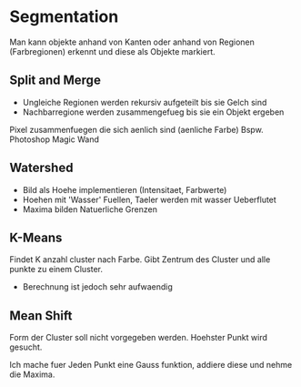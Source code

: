 # Segmentation

Man kann objekte anhand von Kanten oder anhand von Regionen (Farbregionen) erkennt und diese als Objekte markiert.

## Split and Merge

- Ungleiche Regionen werden rekursiv aufgeteilt bis sie Gelch sind
- Nachbarregione werden zusammengefueg bis sie ein Objekt ergeben

Pixel zusammenfuegen die sich aenlich sind (aenliche Farbe)
Bspw. Photoshop Magic Wand

## Watershed

- Bild als Hoehe implementieren (Intensitaet, Farbwerte)
- Hoehen mit 'Wasser' Fuellen, Taeler werden mit wasser Ueberflutet
- Maxima bilden Natuerliche Grenzen


## K-Means

Findet K anzahl cluster nach Farbe. Gibt Zentrum des Cluster
und alle punkte zu einem Cluster.

- Berechnung ist jedoch sehr aufwaendig

## Mean Shift

Form der Cluster soll nicht vorgegeben werden.
Hoehster Punkt wird gesucht.

Ich mache fuer Jeden Punkt eine Gauss funktion, addiere diese
und nehme die Maxima.